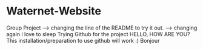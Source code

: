 # Waternet-Website
Group Project --> changing the line of the README to try it out. --> changing again i love to sleep
Trying Github for the project 
HELLO, HOW ARE YOU?
This installation/preparation to use github will work :)
Bonjour
